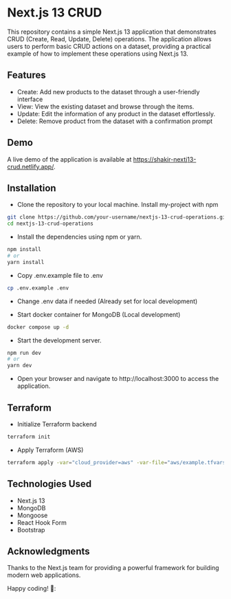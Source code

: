 # Next.js 13 CRUD

This repository contains a simple Next.js 13 application that demonstrates CRUD (Create, Read, Update, Delete) operations. The application allows users to perform basic CRUD actions on a dataset, providing a practical example of how to implement these operations using Next.js 13.

## Features

- Create: Add new products to the dataset through a user-friendly interface
- View: View the existing dataset and browse through the items.
- Update: Edit the information of any product in the dataset effortlessly.
- Delete: Remove product from the dataset with a confirmation prompt

## Demo

A live demo of the application is available at https://shakir-nextj13-crud.netlify.app/.

## Installation

- Clone the repository to your local machine.
  Install my-project with npm

```bash
git clone https://github.com/your-username/nextjs-13-crud-operations.git
cd nextjs-13-crud-operations
```

- Install the dependencies using npm or yarn.

```bash
npm install
# or
yarn install
```

- Copy .env.example file to .env

```bash
cp .env.example .env
```

- Change .env data if needed (Already set for local development)

- Start docker container for MongoDB (Local development)

```bash
docker compose up -d
```

- Start the development server.

```bash
npm run dev
# or
yarn dev
```

- Open your browser and navigate to http://localhost:3000 to access the application.

## Terraform

- Initialize Terraform backend

```bash
terraform init
```

- Apply Terraform (AWS)

```bash
terraform apply -var="cloud_provider=aws" -var-file="aws/example.tfvars"
```


## Technologies Used

- Next.js 13
- MongoDB
- Mongoose
- React Hook Form
- Bootstrap

## Acknowledgments

Thanks to the Next.js team for providing a powerful framework for building modern web applications.

Happy coding! 🚀:
